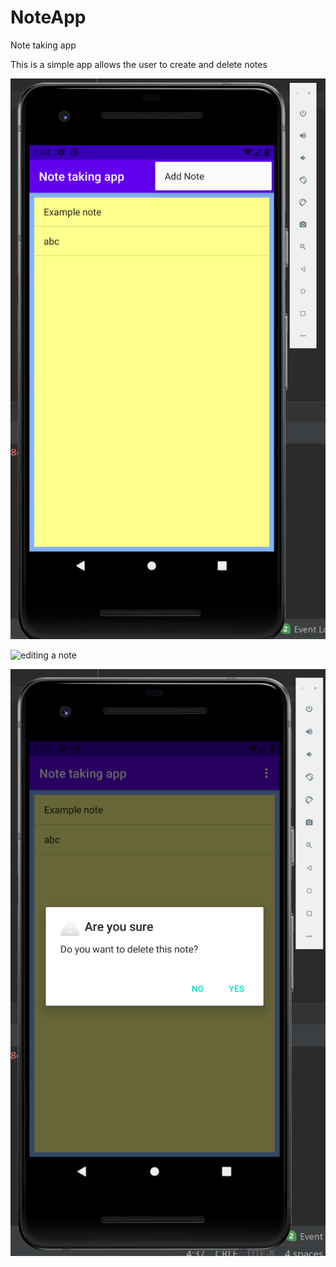 # NoteApp
Note taking app

This is a simple app allows the user to create and delete notes 

![Adding a new note](https://github.com/Morecoffeepls/NoteApp/blob/master/adding%20a%20note.PNG)

![editing a note](https://github.com/Morecoffeepls/NoteApp/blob/master/editing%20a%20note.PNG0)

![deleting a note](https://github.com/Morecoffeepls/NoteApp/blob/master/deleting%20a%20note.PNG)
